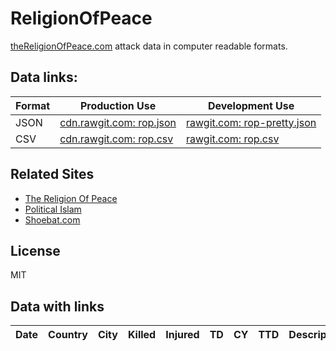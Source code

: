 # ReligionOfPeace

[theReligionOfPeace.com](https://www.thereligionofpeace.com/attacks/attacks.aspx) attack data in computer readable formats.

## Data links:

Format | Production Use | Development Use
--- | --- | ---
JSON | [cdn.rawgit.com: rop.json](https://cdn.rawgit.com/angleman/ReligionOfPeace/master/rop.json) | [rawgit.com: rop-pretty.json](https://rawgit.com/angleman/ReligionOfPeace/master/rop-pretty.json)
CSV | [cdn.rawgit.com: rop.csv](https://cdn.rawgit.com/angleman/ReligionOfPeace/master/rop.csv) | [rawgit.com: rop.csv](https://rawgit.com/angleman/ReligionOfPeace/master/rop.csv)

## Related Sites

- [The Religion Of Peace](https://www.thereligionofpeace.com)
- [Political Islam](politicalislam.com)
- [Shoebat.com](http://shoebat.com/)

## License

MIT

## Data with links

Date | Country | City | Killed | Injured | TD | CY | TTD | Description
---  | --- | --- | --- | --- | --- | --- | --- | ---
